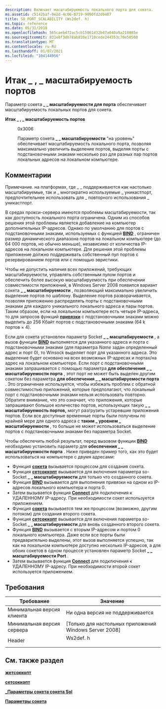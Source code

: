 ```yaml
---
description: Включает масштабируемость локального порта для сокета.
ms.assetid: c5142baf-9e2d-4c06-8719-9090fd2d9487
title: SO_PORT_SCALABILITY (Ws2def. h)
ms.topic: reference
ms.date: 05/31/2018
ms.openlocfilehash: 565caeb472ac5cb15061d32b47a048a9a210885e
ms.sourcegitcommit: 831e8f3db78ab820e1710cede244553c70e50500
ms.translationtype: MT
ms.contentlocale: ru-RU
ms.lasthandoff: 01/07/2021
ms.locfileid: "104144956"
---
```

# <a name="so_port_scalability"></a>Итак \_ , \_ масштабируемость портов

Параметр сокета **\_ \_ масштабируемости для порта** обеспечивает масштабируемость локальных портов для сокета.

<dl> <dt>

<span id="SO_PORT_SCALABILITY"></span><span id="so_port_scalability"></span>**Итак \_ , \_ масштабируемость портов**
</dt> <dd> <dl> <dt>

0x3006
</dt> <dt>



Параметр сокета **\_ \_ масштабируемости** "на уровень" обеспечивает масштабируемость локального порта, позволяя максимально увеличить выделение портов, выделяя порты с подстановочными знаками несколько раз для разных пар портов локальных адресов на локальном компьютере.


</dt> </dl> </dd> </dl>

## <a name="remarks"></a>Комментарии

Примечание. на платформах, где \_ \_ поддерживаются как настолько масштабируемые, так и \_ многократно используемые \_ уникастпорт, предпочтительнее использовать для \_ повторного использования \_ уникастпорт.

В средах прокси-сервера имеются проблемы масштабируемости, так как доступность локального порта ограничена. Одним из способов решения этой проблемы является добавление на компьютер дополнительных IP-адресов. Однако по умолчанию для портов с подстановочными знаками, используемых с функцией [**BIND**](/windows/desktop/api/winsock/nf-winsock-bind) , ограничен размер динамического диапазона портов на локальном компьютере (до 64 000 портов, но обычно меньше), независимо от количества IP-адресов на локальном компьютере. Для решения этой проблемы приложение должно поддерживать собственный пул портов с резервированием портов или с помощью эвристики.

Чтобы не допустить наличия всех приложений, требующих масштабируемости, управлять собственным пулом портов и обеспечить более высокую масштабируемость при обеспечении совместимости приложений, в Windows Server 2008 появился вариант сокета **\_ \_ масштабируемости** , позволяющий максимально увеличить выделение портов по шаблону. Выделение портов разворачивается, позволяя приложению распределять порты с подстановочными знаками для каждого уникального локального адреса и пары портов. Таким образом, если на локальном компьютере есть четыре IP-адреса, то для запросов функций [**привязки**](/windows/desktop/api/winsock/nf-winsock-bind) с подстановочными знаками можно выделить до 256 Кбайт портов с подстановочными знаками (64 k портов × 4).

Если для сокета установлен параметр Socket **\_ \_ масштабируемости** , а вызов функции [**BIND**](/windows/desktop/api/winsock/nf-winsock-bind) выполняется для указанного адреса и порта с подстановочными знаками (для параметра *Name* задан определенный адрес и порт 0), то Winsock выделяет порт для указанного адреса. Это выделение будет основано на всех возможных IP-адресах и портах/на адрес на локальном компьютере. Если порт с подстановочными знаками запрашивается с помощью параметра **для обеспечения \_ \_ масштабируемости порта** , этот порт не может быть выделен другим сокетом без параметра **для обеспечения \_ \_ масштабируемости порта** . Это ограничение используется, чтобы избежать проблем с обратной совместимостью приложений, которые предполагают, что локальный порт с подстановочными знаками нельзя использовать повторно. Обратите внимание, что это означает, что приложения, которые запрашивают большое количество портов, использующих такую **\_ \_ масштабируемость портов,** могут разгрузить устаревшие приложения портов. Если все доступные временные порты были получены по крайней мере для одного адреса с **таким \_ уровнем \_ масштабируемости** , то больше не может использоваться выделение портов с подстановочными знаками без параметра Socket.

Чтобы обеспечить любой результат, перед вызовом функции [**BIND**](/windows/desktop/api/winsock/nf-winsock-bind) необходимо установить параметр для **обеспечения \_ \_ масштабируемости порта** . Ниже приведен пример того, как это будет использоваться на компьютере с двумя адресами:

-   Функция [**сокета**](/windows/desktop/api/Winsock2/nf-winsock2-socket) вызывается процессом для создания сокета.
-   Функция [**сетсоккопт**](/windows/desktop/api/winsock/nf-winsock-setsockopt) вызывается для включения параметра so-Socket **\_ \_ масштабируемости** для только что созданного сокета.
-   Функция [**BIND**](/windows/desktop/api/winsock/nf-winsock-bind) вызывается для выполнения привязки на одном из IP-адресов локального компьютера и порта 0.
-   Затем вызывается функция [**Connect**](/windows/desktop/api/Winsock2/nf-winsock2-connect) для подключения к УДАЛЕННОМУ IP-адресу. При необходимости сокет используется приложением.
-   Функция [**сокета**](/windows/desktop/api/Winsock2/nf-winsock2-socket) вызывается тем же процессом (возможно, другим потоком) для создания второго сокета.
-   Функция [**сетсоккопт**](/windows/desktop/api/winsock/nf-winsock-setsockopt) вызывается для включения параметра so-Socket **\_ \_ масштабируемости** для вновь созданного второго сокета.
-   Функция [**BIND**](/windows/desktop/api/winsock/nf-winsock-bind) вызывается с вторым IP-адресом и портом 0 локального компьютера. Даже если все порты были предварительно выделены, этот вызов выполняется успешно, так как на локальном компьютере доступно несколько IP-адресов, а для обоих сокетов в одном процессе установлен параметр Socket **\_ \_ масштабируемости Port** .
-   Затем вызывается функция [**Connect**](/windows/desktop/api/Winsock2/nf-winsock2-connect) для подключения к УДАЛЕННОМУ IP-адресу. При необходимости второй сокет используется приложением.

## <a name="requirements"></a>Требования



| Требование | Значение |
|-------------------------------------|-------------------------------------------------------------------------------------|
| Минимальная версия клиента<br/> | Ни одна версия не поддерживается<br/>                                                           |
| Минимальная версия сервера<br/> | \[Только для настольных приложений Windows Server 2008\]<br/>                                |
| Header<br/>                   | <dl> <dt>Ws2def. h</dt> </dl> |



## <a name="see-also"></a>См. также раздел

<dl> <dt>

[**жетсоккопт**](/windows/desktop/api/winsock/nf-winsock-getsockopt)
</dt> <dt>

[**сетсоккопт**](/windows/desktop/api/winsock/nf-winsock-setsockopt)
</dt> <dt>

[**\_Параметры сокета сокета Sol**](sol-socket-socket-options.md)
</dt> <dt>

[**Параметры сокета**](socket-options.md)
</dt> </dl>

 

 




